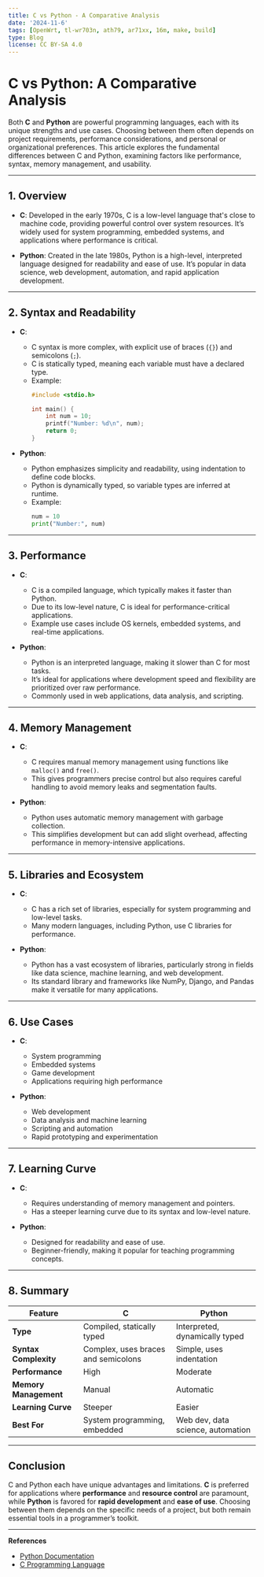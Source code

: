```yaml
---
title: C vs Python - A Comparative Analysis
date: '2024-11-6'
tags: [OpenWrt, tl-wr703n, ath79, ar71xx, 16m, make, build]
type: Blog
license: CC BY-SA 4.0
---
```


# C vs Python: A Comparative Analysis

Both **C** and **Python** are powerful programming languages, each with its unique strengths and use cases. Choosing between them often depends on project requirements, performance considerations, and personal or organizational preferences. This article explores the fundamental differences between C and Python, examining factors like performance, syntax, memory management, and usability.

---

## 1. Overview

- **C**: Developed in the early 1970s, C is a low-level language that's close to machine code, providing powerful control over system resources. It’s widely used for system programming, embedded systems, and applications where performance is critical.

- **Python**: Created in the late 1980s, Python is a high-level, interpreted language designed for readability and ease of use. It’s popular in data science, web development, automation, and rapid application development.

---

## 2. Syntax and Readability

- **C**:
  - C syntax is more complex, with explicit use of braces (`{}`) and semicolons (`;`).
  - C is statically typed, meaning each variable must have a declared type.
  - Example:
    ```c
    #include <stdio.h>

    int main() {
        int num = 10;
        printf("Number: %d\n", num);
        return 0;
    }
    ```

- **Python**:
  - Python emphasizes simplicity and readability, using indentation to define code blocks.
  - Python is dynamically typed, so variable types are inferred at runtime.
  - Example:
    ```python
    num = 10
    print("Number:", num)
    ```

---

## 3. Performance

- **C**:
  - C is a compiled language, which typically makes it faster than Python.
  - Due to its low-level nature, C is ideal for performance-critical applications.
  - Example use cases include OS kernels, embedded systems, and real-time applications.

- **Python**:
  - Python is an interpreted language, making it slower than C for most tasks.
  - It’s ideal for applications where development speed and flexibility are prioritized over raw performance.
  - Commonly used in web applications, data analysis, and scripting.

---

## 4. Memory Management

- **C**:
  - C requires manual memory management using functions like `malloc()` and `free()`.
  - This gives programmers precise control but also requires careful handling to avoid memory leaks and segmentation faults.

- **Python**:
  - Python uses automatic memory management with garbage collection.
  - This simplifies development but can add slight overhead, affecting performance in memory-intensive applications.

---

## 5. Libraries and Ecosystem

- **C**:
  - C has a rich set of libraries, especially for system programming and low-level tasks.
  - Many modern languages, including Python, use C libraries for performance.

- **Python**:
  - Python has a vast ecosystem of libraries, particularly strong in fields like data science, machine learning, and web development.
  - Its standard library and frameworks like NumPy, Django, and Pandas make it versatile for many applications.

---

## 6. Use Cases

- **C**:
  - System programming
  - Embedded systems
  - Game development
  - Applications requiring high performance

- **Python**:
  - Web development
  - Data analysis and machine learning
  - Scripting and automation
  - Rapid prototyping and experimentation

---

## 7. Learning Curve

- **C**:
  - Requires understanding of memory management and pointers.
  - Has a steeper learning curve due to its syntax and low-level nature.

- **Python**:
  - Designed for readability and ease of use.
  - Beginner-friendly, making it popular for teaching programming concepts.

---

## 8. Summary

| Feature               | C                               | Python                             |
|-----------------------|---------------------------------|------------------------------------|
| **Type**              | Compiled, statically typed     | Interpreted, dynamically typed     |
| **Syntax Complexity** | Complex, uses braces and semicolons | Simple, uses indentation          |
| **Performance**       | High                           | Moderate                          |
| **Memory Management** | Manual                         | Automatic                          |
| **Learning Curve**    | Steeper                        | Easier                             |
| **Best For**          | System programming, embedded   | Web dev, data science, automation  |

---

## Conclusion

C and Python each have unique advantages and limitations. **C** is preferred for applications where **performance** and **resource control** are paramount, while **Python** is favored for **rapid development** and **ease of use**. Choosing between them depends on the specific needs of a project, but both remain essential tools in a programmer’s toolkit.

--- 

**References**

- [Python Documentation](https://docs.python.org/)
- [C Programming Language](https://en.wikipedia.org/wiki/C_(programming_language))
